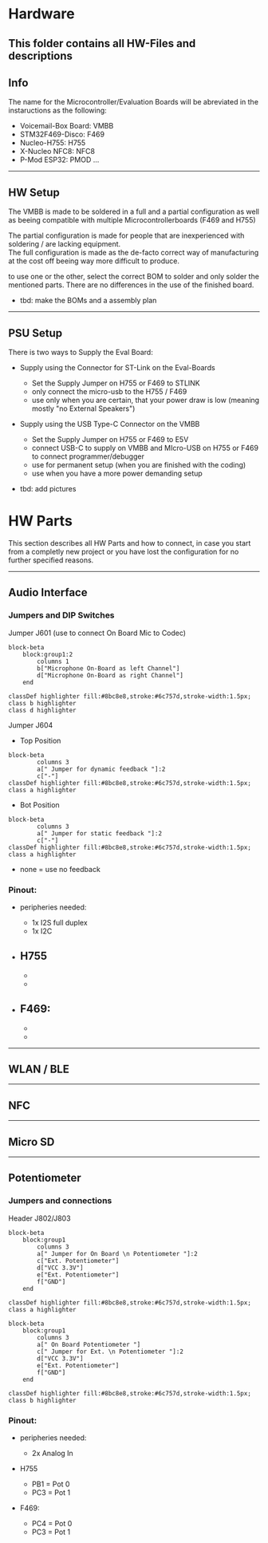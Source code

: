 # Hardware
This folder contains all HW-Files and descriptions
---
## Info
The name for the Microcontroller/Evaluation Boards will be abreviated in the instaructions as the following:
- Voicemail-Box Board: 	VMBB
- STM32F469-Disco:		F469
- Nucleo-H755:			H755
- X-Nucleo NFC8:		NFC8
- P-Mod ESP32:			PMOD
...

---
## HW Setup
The VMBB is made to be soldered in a full and a partial configuration as well as beeing compatible with
multiple Microcontrollerboards (F469 and H755)

The partial configuration is made for people that are inexperienced with soldering / are lacking equipment.  
The full configuration is made as the de-facto correct way of manufacturing at the cost off beeing way more difficult to produce.

to use one or the other, select the correct BOM to solder and only solder the mentioned parts. There are no differences in the use of the finished board.

- tbd: make the BOMs and a assembly plan 

---
## PSU Setup
There is two ways to Supply the Eval Board:
- Supply using the Connector for ST-Link on the Eval-Boards
	- Set the Supply Jumper on H755 or F469 to STLINK
	- only connect the micro-usb to the H755 / F469
	- use only when you are certain, that your power draw is low (meaning mostly "no External Speakers")

- Supply using the USB Type-C Connector on the VMBB
	- Set the Supply Jumper on H755 or F469 to E5V
	- connect USB-C to supply on VMBB and MIcro-USB on H755 or F469 to connect programmer/debugger
	- use for permanent setup (when you are finished with the coding)
	- use when you have a more power demanding setup


- tbd: add pictures

# HW Parts
This section describes all HW Parts and how to connect, in case you start from a completly new project
or you have lost the configuration for no further specified reasons.

---
## Audio Interface

### Jumpers and DIP Switches

Jumper J601 (use to connect On Board Mic to Codec)
```mermaid
block-beta
    block:group1:2
        columns 1
        b["Microphone On-Board as left Channel"]
        d["Microphone On-Board as right Channel"]
    end

classDef highlighter fill:#8bc8e8,stroke:#6c757d,stroke-width:1.5px;
class b highlighter
class d highlighter
```

Jumper J604
- Top Position
```mermaid
block-beta
        columns 3
        a[" Jumper for dynamic feedback "]:2
        c["-"]  
classDef highlighter fill:#8bc8e8,stroke:#6c757d,stroke-width:1.5px;
class a highlighter
```
- Bot Position
```mermaid
block-beta
        columns 3
        a[" Jumper for static feedback "]:2
        c["-"]  
classDef highlighter fill:#8bc8e8,stroke:#6c757d,stroke-width:1.5px;
class a highlighter
```
- none = use no feedback


### Pinout:
- peripheries needed:
	- 1x I2S full duplex
	- 1x I2C


- H755
	- 
	- 
	- 

- F469:
	- 
	- 
	- 

---
## WLAN / BLE

---
## NFC

---
## Micro SD


---
## Potentiometer

### Jumpers and connections
Header J802/J803
```mermaid
block-beta
    block:group1
        columns 3
        a[" Jumper for On Board \n Potentiometer "]:2
        c["Ext. Potentiometer"]
        d["VCC 3.3V"]
        e["Ext. Potentiometer"]
        f["GND"]
    end

classDef highlighter fill:#8bc8e8,stroke:#6c757d,stroke-width:1.5px;
class a highlighter
```

```mermaid
block-beta
    block:group1
        columns 3
        a[" On Board Potentiometer "]
        c[" Jumper for Ext. \n Potentiometer "]:2
        d["VCC 3.3V"]
        e["Ext. Potentiometer"]
        f["GND"]
    end

classDef highlighter fill:#8bc8e8,stroke:#6c757d,stroke-width:1.5px;
class b highlighter
```

### Pinout:
- peripheries needed:
	- 2x Analog In

- H755
	- PB1 = Pot 0
	- PC3 = Pot 1

- F469:
	- PC4 = Pot 0
	- PC3 = Pot 1